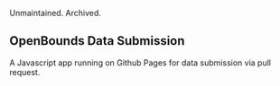 Unmaintained. Archived.

## OpenBounds Data Submission

A Javascript app running on Github Pages for data submission via pull request.

